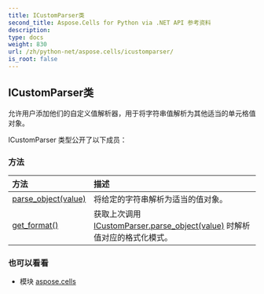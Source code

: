 ```yaml
---
title: ICustomParser类
second_title: Aspose.Cells for Python via .NET API 参考资料
description:
type: docs
weight: 830
url: /zh/python-net/aspose.cells/icustomparser/
is_root: false
---
```

## ICustomParser类
允许用户添加他们的自定义值解析器，用于将字符串值解析为其他适当的单元格值对象。



ICustomParser 类型公开了以下成员：

### 方法
|方法|描述|
| :- | :- |
| [parse_object(value)](/cells/zh/python-net/aspose.cells/icustomparser/parse_object/#str) |将给定的字符串解析为适当的值对象。|
| [get_format()](/cells/zh/python-net/aspose.cells/icustomparser/get_format/#) |获取上次调用 [ICustomParser.parse_object(value)](/cells/zh/python-net/aspose.cells/icustomparser/parse_object) 时解析值对应的格式化模式。|



### 也可以看看
* 模块 [aspose.cells](..)

